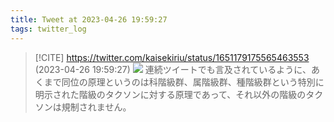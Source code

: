 ```yaml
---
title: Tweet at 2023-04-26 19:59:27
tags: twitter_log
---
```


> [!CITE] https://twitter.com/kaisekiriu/status/1651179175565463553 (2023-04-26 19:59:27)
> ![](https://twitter.com/kaisekiriu/status/1651179175565463553)
> 連続ツイートでも言及されているように、あくまで同位の原理というのは科階級群、属階級群、種階級群という特別に明示された階級のタクソンに対する原理であって、それ以外の階級のタクソンは規制されません。
